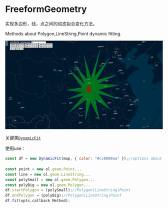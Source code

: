 # FreeformGeometry

实现多边形，线，点之间的动态拟合变化方法。

Methods about Polygon,LineString,Point dynamic fitting.

![截图](./img/rcd.gif)

关键类[`DynamicFit`](./libs//DynamicFit.js)

使用use：

```javascript
const df = new DynamicFit(map, { color: "#cc0000aa" });//options about style

const point = new ol.geom.Point...
const line = new ol.geom.LineString...
const polySmall = new ol.geom.Polygon...
const polyBig = new ol.geom.Polygon...
df.startPolygon = (polySmall);//Polygon|LineString|Point
df.endPolygon = (polyBig);//Polygon|LineString|Point
df.fit(opts,callback Method);
```
